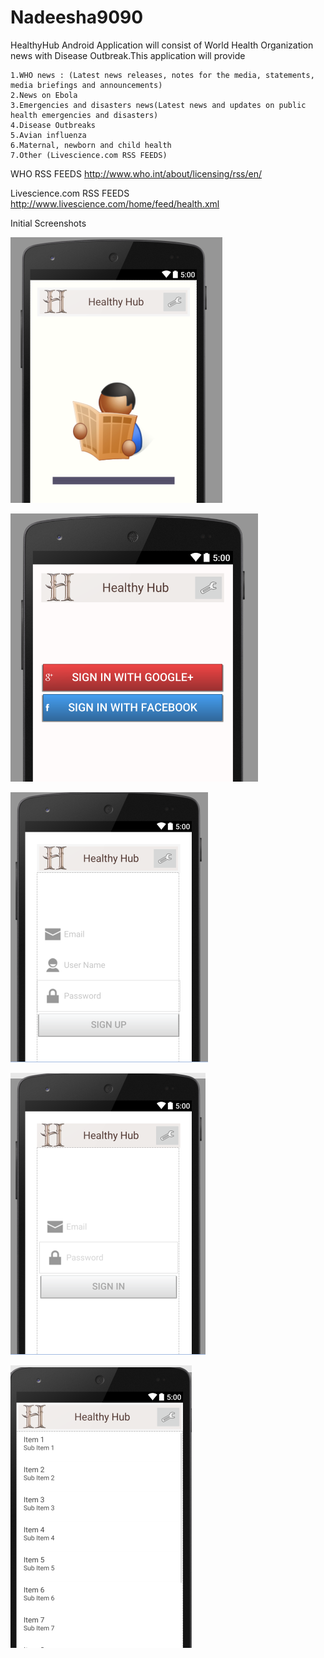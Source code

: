 # Nadeesha9090

HealthyHub Android Application will consist of World Health Organization news with Disease Outbreak.This application will provide

	1.WHO news : (Latest news releases, notes for the media, statements, media briefings and announcements)
	2.News on Ebola
	3.Emergencies and disasters news(Latest news and updates on public health emergencies and disasters)
	4.Disease Outbreaks
	5.Avian influenza
	6.Maternal, newborn and child health
	7.Other (Livescience.com RSS FEEDS)

WHO RSS FEEDS
http://www.who.int/about/licensing/rss/en/

Livescience.com RSS FEEDS
http://www.livescience.com/home/feed/health.xml


Initial Screenshots

![ScreenShot](https://github.com/AndroidJamSriLanka/HealthyHub/blob/master/Screen%20Shots/Splash%20Screen.PNG)

![ScreenShot](https://github.com/AndroidJamSriLanka/HealthyHub/blob/master/Screen%20Shots/loging.PNG)

![ScreenShot](https://github.com/AndroidJamSriLanka/HealthyHub/blob/master/Screen%20Shots/Custom%20Signup.PNG)

![ScreenShot](https://github.com/AndroidJamSriLanka/HealthyHub/blob/master/Screen%20Shots/Custom%20Loging.PNG)

![ScreenShot](https://github.com/AndroidJamSriLanka/HealthyHub/blob/master/Screen%20Shots/News%20Menu.PNG)

